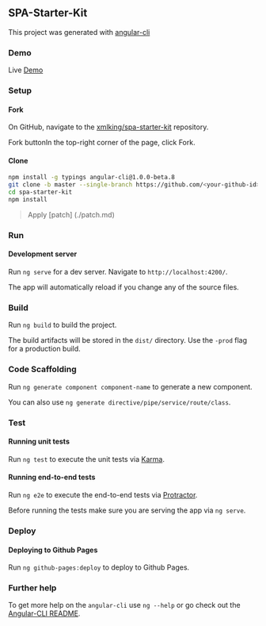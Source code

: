 SPA-Starter-Kit
---------------

This project was generated with [angular-cli](https://github.com/angular/angular-cli)

### Demo
Live [Demo](http://xmlking.github.io/spa-starter-kit/)

###  Setup

####  Fork

On GitHub, navigate to the [xmlking/spa-starter-kit](https://github.com/xmlking/spa-starter-kit) repository.

Fork buttonIn the top-right corner of the page, click Fork.

####  Clone

 ```bash
npm install -g typings angular-cli@1.0.0-beta.8
git clone -b master --single-branch https://github.com/<your-github-id>/spa-starter-kit
cd spa-starter-kit
npm install
 ```
 
> Apply [patch] (./patch.md)

### Run 

#### Development server
Run `ng serve` for a dev server. Navigate to `http://localhost:4200/`.

The app will automatically reload if you change any of the source files.


### Build 

Run `ng build` to build the project. 

The build artifacts will be stored in the `dist/` directory. Use the `-prod` flag for a production build.

### Code Scaffolding
 
Run `ng generate component component-name` to generate a new component.
 
You can also use `ng generate directive/pipe/service/route/class`.

### Test
 
#### Running unit tests

Run `ng test` to execute the unit tests via [Karma](https://karma-runner.github.io).

#### Running end-to-end tests

Run `ng e2e` to execute the end-to-end tests via [Protractor](http://www.protractortest.org/). 

Before running the tests make sure you are serving the app via `ng serve`.

### Deploy

#### Deploying to Github Pages

Run `ng github-pages:deploy` to deploy to Github Pages.

### Further help

To get more help on the `angular-cli` use `ng --help` or go check out the [Angular-CLI README](https://github.com/angular/angular-cli/blob/master/README.md).
